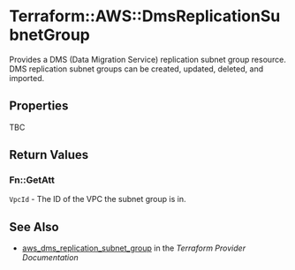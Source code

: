 # Terraform::AWS::DmsReplicationSubnetGroup

Provides a DMS (Data Migration Service) replication subnet group resource. DMS replication subnet groups can be created, updated, deleted, and imported.

## Properties

TBC

## Return Values

### Fn::GetAtt

`VpcId` - The ID of the VPC the subnet group is in.

## See Also

* [aws_dms_replication_subnet_group](https://www.terraform.io/docs/providers/aws/r/dms_replication_subnet_group.html) in the _Terraform Provider Documentation_